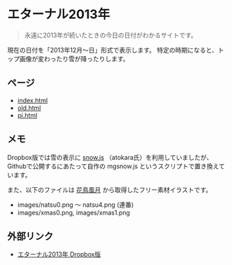 # エターナル2013年
> 永遠に2013年が続いたときの今日の日付がわかるサイトです。

現在の日付を「2013年12月～日」形式で表示します。
特定の時期になると、トップ画像が変わったり雪が降ったりします。


## ページ
- [index.html](https://mg32.github.io/eternal2013/index.html)
- [old.html](https://mg32.github.io/eternal2013/old.html)
- [pi.html](https://mg32.github.io/eternal2013/pi.html)


## メモ
Dropbox版では雪の表示に [snow.js](http://atokala.com/blogs/snow/) （atokara氏）を利用していましたが、
Githubで公開するにあたって自作の mgsnow.js というスクリプトで置き換えています。

また、以下のファイルは [花鳥風月](https://azukichi.net/season/) から取得したフリー素材イラストです。
- images/natsu0.png ～ natsu4.png (連番)
- images/xmas0.png, images/xmas1.png


## 外部リンク
- [エターナル2013年 Dropbox版](https://dl.dropboxusercontent.com/u/69466065/eternal2013/index.html)
